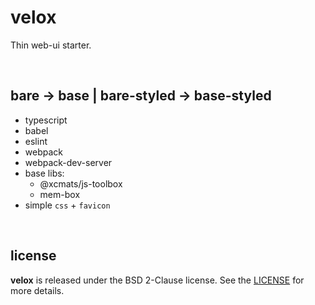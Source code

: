 # velox

Thin web-ui starter.

<br />




## bare -> base | bare-styled -> base-styled

* typescript
* babel
* eslint
* webpack
* webpack-dev-server
* base libs:
    - @xcmats/js-toolbox
    - mem-box
* simple `css` + `favicon`

<br />




## license

**velox** is released under the BSD 2-Clause license. See the
[LICENSE](https://raw.githubusercontent.com/drmats/velox/master/LICENSE)
for more details.
